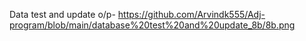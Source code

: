 Data test and update o/p- https://github.com/Arvindk555/Adj-program/blob/main/database%20test%20and%20update_8b/8b.png
